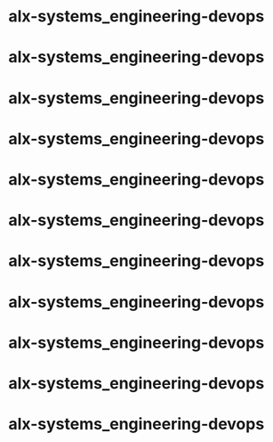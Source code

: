# alx-systems_engineering-devops
# alx-systems_engineering-devops
# alx-systems_engineering-devops
# alx-systems_engineering-devops
# alx-systems_engineering-devops
# alx-systems_engineering-devops
# alx-systems_engineering-devops
# alx-systems_engineering-devops
# alx-systems_engineering-devops
# alx-systems_engineering-devops
# alx-systems_engineering-devops
